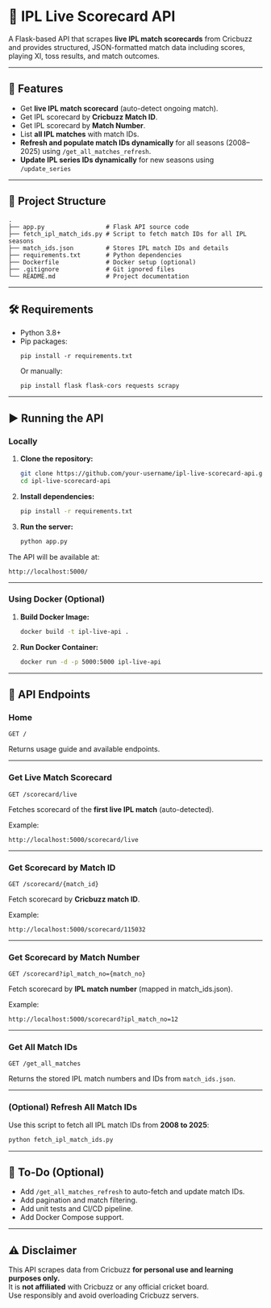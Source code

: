 
# 🏏 IPL Live Scorecard API

A Flask-based API that scrapes **live IPL match scorecards** from Cricbuzz and provides structured, JSON-formatted match data including scores, playing XI, toss results, and match outcomes.

---

## 🚀 Features

- Get **live IPL match scorecard** (auto-detect ongoing match).
- Get IPL scorecard by **Cricbuzz Match ID**.
- Get IPL scorecard by **Match Number**.
- List **all IPL matches** with match IDs.
- **Refresh and populate match IDs dynamically** for all seasons (2008–2025) using `/get_all_matches_refresh`.
- **Update IPL series IDs dynamically** for new seasons using `/update_series`

---

## 📂 Project Structure

```
.
├── app.py                 # Flask API source code
├── fetch_ipl_match_ids.py # Script to fetch match IDs for all IPL seasons
├── match_ids.json         # Stores IPL match IDs and details
├── requirements.txt       # Python dependencies
├── Dockerfile             # Docker setup (optional)
├── .gitignore             # Git ignored files
└── README.md              # Project documentation
```

---

## 🛠️ Requirements

- Python 3.8+
- Pip packages:
  ```
  pip install -r requirements.txt
  ```
  Or manually:
  ```
  pip install flask flask-cors requests scrapy
  ```

---

## ▶️ Running the API

### Locally

1. **Clone the repository:**
   ```bash
   git clone https://github.com/your-username/ipl-live-scorecard-api.git
   cd ipl-live-scorecard-api
   ```

2. **Install dependencies:**
   ```bash
   pip install -r requirements.txt
   ```

3. **Run the server:**
   ```bash
   python app.py
   ```

The API will be available at:
```
http://localhost:5000/
```

---

### Using Docker (Optional)

1. **Build Docker Image:**
   ```bash
   docker build -t ipl-live-api .
   ```

2. **Run Docker Container:**
   ```bash
   docker run -d -p 5000:5000 ipl-live-api
   ```

---

## 📄 API Endpoints

### Home

```
GET /
```
Returns usage guide and available endpoints.

---

### Get Live Match Scorecard

```
GET /scorecard/live
```
Fetches scorecard of the **first live IPL match** (auto-detected).

Example:
```
http://localhost:5000/scorecard/live
```

---

### Get Scorecard by Match ID

```
GET /scorecard/{match_id}
```
Fetch scorecard by **Cricbuzz match ID**.

Example:
```
http://localhost:5000/scorecard/115032
```

---

### Get Scorecard by Match Number

```
GET /scorecard?ipl_match_no={match_no}
```
Fetch scorecard by **IPL match number** (mapped in match_ids.json).

Example:
```
http://localhost:5000/scorecard?ipl_match_no=12
```

---

### Get All Match IDs

```
GET /get_all_matches
```
Returns the stored IPL match numbers and IDs from `match_ids.json`.

---

### (Optional) Refresh All Match IDs

Use this script to fetch all IPL match IDs from **2008 to 2025**:
```bash
python fetch_ipl_match_ids.py
```

---

## 🚧 To-Do (Optional)

- Add `/get_all_matches_refresh` to auto-fetch and update match IDs.
- Add pagination and match filtering.
- Add unit tests and CI/CD pipeline.
- Add Docker Compose support.

---

## ⚠️ Disclaimer

This API scrapes data from Cricbuzz **for personal use and learning purposes only.**  
It is **not affiliated** with Cricbuzz or any official cricket board.  
Use responsibly and avoid overloading Cricbuzz servers.


